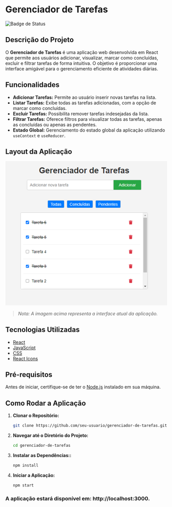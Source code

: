 # Gerenciador de Tarefas

![Badge de Status](https://img.shields.io/badge/status-concluído-greem)

## Descrição do Projeto

O **Gerenciador de Tarefas** é uma aplicação web desenvolvida em React que permite aos usuários adicionar, visualizar, marcar como concluídas, excluir e filtrar tarefas de forma intuitiva. O objetivo é proporcionar uma interface amigável para o gerenciamento eficiente de atividades diárias.

## Funcionalidades

- **Adicionar Tarefas:** Permite ao usuário inserir novas tarefas na lista.
- **Listar Tarefas:** Exibe todas as tarefas adicionadas, com a opção de marcar como concluídas.
- **Excluir Tarefas:** Possibilita remover tarefas indesejadas da lista.
- **Filtrar Tarefas:** Oferece filtros para visualizar todas as tarefas, apenas as concluídas ou apenas as pendentes.
- **Estado Global:** Gerenciamento do estado global da aplicação utilizando `useContext` e `useReducer`.

## Layout da Aplicação

![Imagem da Aplicação](./public/tarefas-layout.png)

> *Nota: A imagem acima representa a interface atual da aplicação.*

## Tecnologias Utilizadas

- [React](https://pt-br.reactjs.org/)
- [JavaScript](https://developer.mozilla.org/pt-BR/docs/Web/JavaScript)
- [CSS](https://developer.mozilla.org/pt-BR/docs/Web/CSS)
- [React Icons](https://react-icons.github.io/react-icons/)

## Pré-requisitos

Antes de iniciar, certifique-se de ter o [Node.js](https://nodejs.org/) instalado em sua máquina.

## Como Rodar a Aplicação

1. **Clonar o Repositório:**

   ```bash
   git clone https://github.com/seu-usuario/gerenciador-de-tarefas.git
   ```

2. **Navegar até o Diretório do Projeto:**

   ```bash
   cd gerenciador-de-tarefas
   ```

3. **Instalar as Dependências::**
   ```bash
   npm install
   ```


4. **Iniciar a Aplicação:**
   ```bash
   npm start
   ```

### A aplicação estará disponível em: http://localhost:3000.